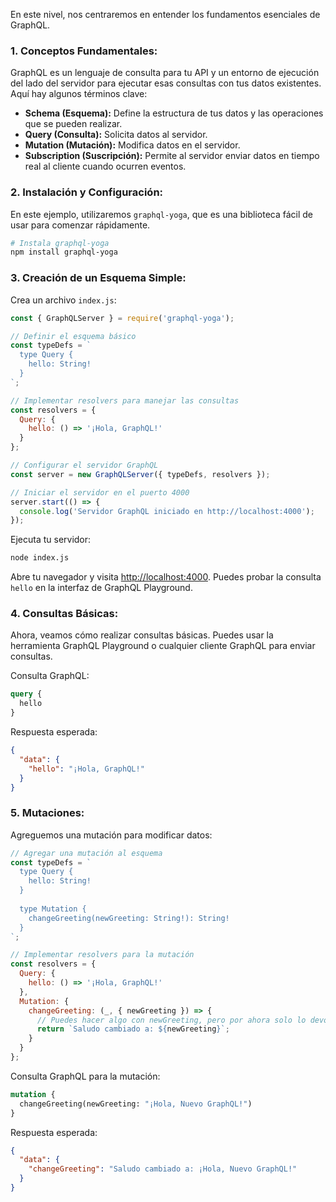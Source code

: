 En este nivel, nos centraremos en entender los fundamentos esenciales de GraphQL.

### 1. **Conceptos Fundamentales:**

GraphQL es un lenguaje de consulta para tu API y un entorno de ejecución del lado del servidor para ejecutar esas consultas con tus datos existentes. Aquí hay algunos términos clave:

- **Schema (Esquema):** Define la estructura de tus datos y las operaciones que se pueden realizar.
- **Query (Consulta):** Solicita datos al servidor.
- **Mutation (Mutación):** Modifica datos en el servidor.
- **Subscription (Suscripción):** Permite al servidor enviar datos en tiempo real al cliente cuando ocurren eventos.

### 2. **Instalación y Configuración:**

En este ejemplo, utilizaremos `graphql-yoga`, que es una biblioteca fácil de usar para comenzar rápidamente.

```bash
# Instala graphql-yoga
npm install graphql-yoga
```

### 3. **Creación de un Esquema Simple:**

Crea un archivo `index.js`:

```javascript
const { GraphQLServer } = require('graphql-yoga');

// Definir el esquema básico
const typeDefs = `
  type Query {
    hello: String!
  }
`;

// Implementar resolvers para manejar las consultas
const resolvers = {
  Query: {
    hello: () => '¡Hola, GraphQL!'
  }
};

// Configurar el servidor GraphQL
const server = new GraphQLServer({ typeDefs, resolvers });

// Iniciar el servidor en el puerto 4000
server.start(() => {
  console.log('Servidor GraphQL iniciado en http://localhost:4000');
});
```

Ejecuta tu servidor:

```bash
node index.js
```

Abre tu navegador y visita [http://localhost:4000](http://localhost:4000). Puedes probar la consulta `hello` en la interfaz de GraphQL Playground.

### 4. **Consultas Básicas:**

Ahora, veamos cómo realizar consultas básicas. Puedes usar la herramienta GraphQL Playground o cualquier cliente GraphQL para enviar consultas.

Consulta GraphQL:

```graphql
query {
  hello
}
```

Respuesta esperada:

```json
{
  "data": {
    "hello": "¡Hola, GraphQL!"
  }
}
```

### 5. **Mutaciones:**

Agreguemos una mutación para modificar datos:

```javascript
// Agregar una mutación al esquema
const typeDefs = `
  type Query {
    hello: String!
  }
  
  type Mutation {
    changeGreeting(newGreeting: String!): String!
  }
`;

// Implementar resolvers para la mutación
const resolvers = {
  Query: {
    hello: () => '¡Hola, GraphQL!'
  },
  Mutation: {
    changeGreeting: (_, { newGreeting }) => {
      // Puedes hacer algo con newGreeting, pero por ahora solo lo devolveremos
      return `Saludo cambiado a: ${newGreeting}`;
    }
  }
};
```

Consulta GraphQL para la mutación:

```graphql
mutation {
  changeGreeting(newGreeting: "¡Hola, Nuevo GraphQL!")
}
```

Respuesta esperada:

```json
{
  "data": {
    "changeGreeting": "Saludo cambiado a: ¡Hola, Nuevo GraphQL!"
  }
}
```
